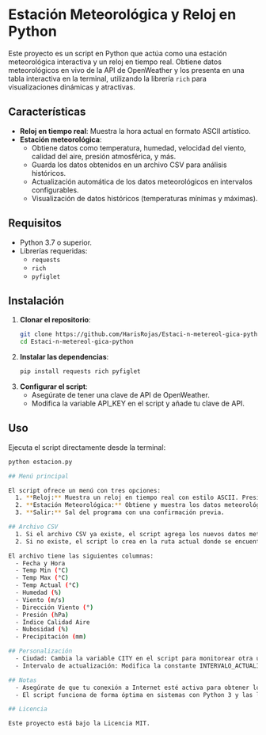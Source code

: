 # Estación Meteorológica y Reloj en Python

Este proyecto es un script en Python que actúa como una estación meteorológica interactiva y un reloj en tiempo real. Obtiene datos meteorológicos en vivo de la API de OpenWeather y los presenta en una tabla interactiva en la terminal, utilizando la librería `rich` para visualizaciones dinámicas y atractivas.

## Características

- **Reloj en tiempo real**: Muestra la hora actual en formato ASCII artístico.
- **Estación meteorológica**: 
  - Obtiene datos como temperatura, humedad, velocidad del viento, calidad del aire, presión atmosférica, y más.
  - Guarda los datos obtenidos en un archivo CSV para análisis históricos.
  - Actualización automática de los datos meteorológicos en intervalos configurables.
  - Visualización de datos históricos (temperaturas mínimas y máximas).

## Requisitos

- Python 3.7 o superior.
- Librerías requeridas:
  - `requests`
  - `rich`
  - `pyfiglet`

## Instalación

1. **Clonar el repositorio**:
   ```bash
   git clone https://github.com/HarisRojas/Estaci-n-metereol-gica-python.git
   cd Estaci-n-metereol-gica-python
2. **Instalar las dependencias**:
    ```bash
    pip install requests rich pyfiglet
3. **Configurar el script**:
    - Asegúrate de tener una clave de API de OpenWeather.
    - Modifica la variable API_KEY en el script y añade tu clave de API.

## Uso
Ejecuta el script directamente desde la terminal:
  ```bash
  python estacion.py

## Menú principal

El script ofrece un menú con tres opciones:
    1. **Reloj:** Muestra un reloj en tiempo real con estilo ASCII. Presiona Ctrl+C para regresar al menú.
    2. **Estación Meteorológica:** Obtiene y muestra los datos meteorológicos en vivo y los guarda en un archivo CSV. También muestra datos históricos de temperaturas mínimas y máximas.
    3. **Salir:** Sal del programa con una confirmación previa.

## Archivo CSV
    1. Si el archivo CSV ya existe, el script agrega los nuevos datos meteorológicos al archivo.
    2. Si no existe, el script lo crea en la ruta actual donde se encuentra el script y escribe los encabezados automáticamente.

El archivo tiene las siguientes columnas:
    - Fecha y Hora
    - Temp Min (°C)
    - Temp Max (°C)
    - Temp Actual (°C)
    - Humedad (%)
    - Viento (m/s)
    - Dirección Viento (°)
    - Presión (hPa)
    - Índice Calidad Aire
    - Nubosidad (%)
    - Precipitación (mm)

## Personalización
    - Ciudad: Cambia la variable CITY en el script para monitorear otra ubicación.
    - Intervalo de actualización: Modifica la constante INTERVALO_ACTUALIZACION (en segundos) para ajustar la frecuencia de actualización de los datos meteorológicos.

## Notas
    - Asegúrate de que tu conexión a Internet esté activa para obtener los datos meteorológicos en tiempo real.
    - El script funciona de forma óptima en sistemas con Python 3 y las librerías requeridas instaladas correctamente.

## Licencia

Este proyecto está bajo la Licencia MIT.
